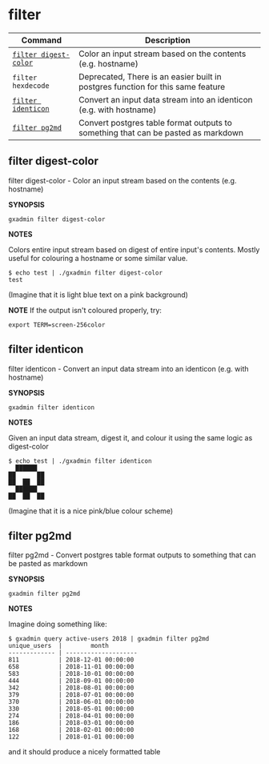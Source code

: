 # filter

Command | Description
------- | -----------
[`filter digest-color`](#filter-digest-color) | Color an input stream based on the contents (e.g. hostname)
`filter hexdecode` | Deprecated, There is an easier built in postgres function for this same feature
[`filter identicon`](#filter-identicon) | Convert an input data stream into an identicon (e.g. with hostname)
[`filter pg2md`](#filter-pg2md) | Convert postgres table format outputs to something that can be pasted as markdown

## filter digest-color

filter digest-color -  Color an input stream based on the contents (e.g. hostname)

**SYNOPSIS**

    gxadmin filter digest-color

**NOTES**

Colors entire input stream based on digest of entire input's contents.
Mostly useful for colouring a hostname or some similar value.

    $ echo test | ./gxadmin filter digest-color
    test

(Imagine that it is light blue text on a pink background)

**NOTE** If the output isn't coloured properly, try:

    export TERM=screen-256color


## filter identicon

filter identicon -  Convert an input data stream into an identicon (e.g. with hostname)

**SYNOPSIS**

    gxadmin filter identicon

**NOTES**

Given an input data stream, digest it, and colour it using the same logic as digest-color

    $ echo test | ./gxadmin filter identicon
      ██████
    ██      ██
    ██  ██  ██
      ██████
    ██  ██  ██

(Imagine that it is a nice pink/blue colour scheme)


## filter pg2md

filter pg2md -  Convert postgres table format outputs to something that can be pasted as markdown

**SYNOPSIS**

    gxadmin filter pg2md

**NOTES**

Imagine doing something like:

    $ gxadmin query active-users 2018 | gxadmin filter pg2md
    unique_users  |        month
    ------------- | --------------------
    811           | 2018-12-01 00:00:00
    658           | 2018-11-01 00:00:00
    583           | 2018-10-01 00:00:00
    444           | 2018-09-01 00:00:00
    342           | 2018-08-01 00:00:00
    379           | 2018-07-01 00:00:00
    370           | 2018-06-01 00:00:00
    330           | 2018-05-01 00:00:00
    274           | 2018-04-01 00:00:00
    186           | 2018-03-01 00:00:00
    168           | 2018-02-01 00:00:00
    122           | 2018-01-01 00:00:00

and it should produce a nicely formatted table


